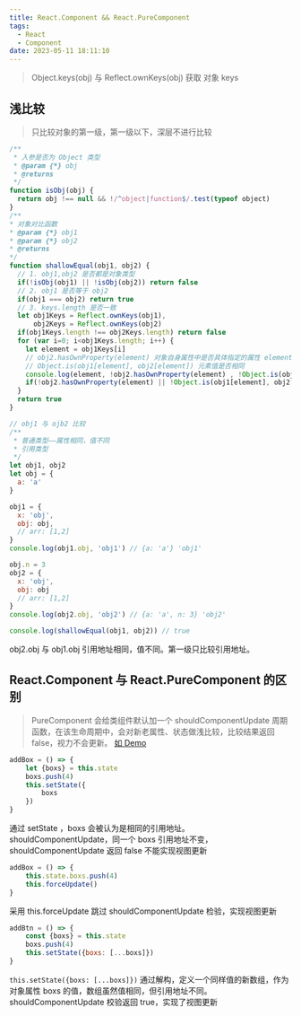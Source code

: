 ```yaml
---
title: React.Component && React.PureComponent
tags:
  - React
  - Component
date: 2023-05-11 18:11:10
---
```



> Object.keys(obj) 与 Reflect.ownKeys(obj) 获取 对象 keys

## 浅比较
> 只比较对象的第一级，第一级以下，深层不进行比较
```JavaScript 
/**
 * 入参是否为 Object 类型
 * @param {*} obj 
 * @returns 
 */
function isObj(obj) {
  return obj !== null && !/^object|function$/.test(typeof object)
}
/**
* 对象对比函数
* @param {*} obj1 
* @param {*} obj2 
* @returns 
*/
function shallowEqual(obj1, obj2) {
  // 1. obj1,obj2 是否都是对象类型
  if(!isObj(obj1) || !isObj(obj2)) return false
  // 2. obj1 是否等于 obj2
  if(obj1 === obj2) return true
  // 3. keys.length 是否一致
  let obj1Keys = Reflect.ownKeys(obj1),
      obj2Keys = Reflect.ownKeys(obj2)
  if(obj1Keys.length !== obj2Keys.length) return false
  for (var i=0; i<obj1Keys.length; i++) {
    let element = obj1Keys[i]
    // obj2.hasOwnProperty(element) 对象自身属性中是否具体指定的属性 element
    // Object.is(obj1[element], obj2[element]) 元素值是否相同
    console.log(element, !obj2.hasOwnProperty(element) , !Object.is(obj1[element], obj2[element]))
    if(!obj2.hasOwnProperty(element) || !Object.is(obj1[element], obj2[element])) return false
  }
  return true
}

// obj1 与 ojb2 比较
/**
 * 普通类型——属性相同，值不同
 * 引用类型
 */
let obj1, obj2
let obj = {
  a: 'a'
}

obj1 = {
  x: 'obj',
  obj: obj,
  // arr: [1,2]
}
console.log(obj1.obj, 'obj1') // {a: 'a'} 'obj1'

obj.n = 3
obj2 = {
  x: 'obj',
  obj: obj
  // arr: [1,2]
}
console.log(obj2.obj, 'obj2') // {a: 'a', n: 3} 'obj2'

console.log(shallowEqual(obj1, obj2)) // true
```
obj2.obj 与 obj1.obj 引用地址相同，值不同。第一级只比较引用地址。

## React.Component 与 React.PureComponent 的区别
> PureComponent 会给类组件默认加一个 shouldComponentUpdate 周期函数，在该生命周期中，会对新老属性、状态做浅比较，比较结果返回 false，视力不会更新。
[如 Demo](https://github.com/HelenZhangLP/react-18/blob/master/src/Component/pureComponent.jsx)
```JavaScript
addBox = () => {
    let {boxs} = this.state
    boxs.push(4)
    this.setState({
        boxs
    })
}
```
<span class='custom-box custom-box-933'>通过 setState ，boxs 会被认为是相同的引用地址。shouldComponentUpdate，同一个 boxs 引用地址不变，shouldComponentUpdate 返回 false 不能实现视图更新</span>

```JavaScript
addBox = () => {
    this.state.boxs.push(4)
    this.forceUpdate()
}
```
<span class='custom-box custom-box-393'>采用 this.forceUpdate 跳过 shouldComponentUpdate 检验，实现视图更新</span>

```JavaScript
addBtn = () => {
    const {boxs} = this.state
    boxs.push(4)
    this.setState({boxs: [...boxs]})
}
```
<span class='custom-box custom-box-393'>`this.setState({boxs: [...boxs]})` 通过解构，定义一个同样值的新数组，作为对象属性 boxs 的值，数组虽然值相同，但引用地址不同。shouldComponentUpdate 校验返回 true，实现了视图更新</span>